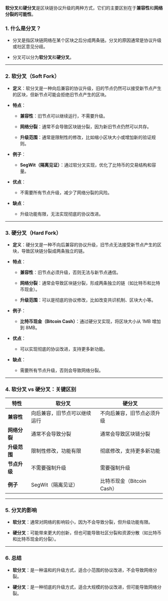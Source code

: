 **软分叉**和**硬分叉**是区块链协议升级的两种方式，它们的主要区别在于**兼容性**和**网络分裂的可能性**。

### 1. **什么是分叉？**

- 分叉是指区块链网络在某个区块之后分成两条链。分叉的原因通常是协议升级或社区意见分歧。
    
- 分叉可以分为**软分叉**和**硬分叉**。
    

---

### 2. **软分叉（Soft Fork）**

- **定义**：软分叉是一种向后兼容的协议升级，旧的节点仍然可以接受新节点产生的区块，但新节点可能会拒绝旧节点产生的区块。
    
- **特点**：
    
    - **兼容性**：旧节点可以继续运行，不需要升级。
        
    - **网络分裂**：通常不会导致区块链分裂，因为新旧节点仍然可以共存。
        
    - **升级范围**：通常是限制性的修改，比如缩小区块大小或增加新的验证规则。
        
- **例子**：
    
    - **SegWit（隔离见证）**：通过软分叉实现，优化了比特币的交易结构和容量。
        
- **优点**：
    
    - 不需要所有节点升级，减少了网络分裂的风险。
        
- **缺点**：
    
    - 升级功能有限，无法实现彻底的协议改进。
        

---

### 3. **硬分叉（Hard Fork）**

- **定义**：硬分叉是一种不向后兼容的协议升级，旧节点无法接受新节点产生的区块，导致区块链分裂成两条独立的链。
    
- **特点**：
    
    - **兼容性**：旧节点必须升级，否则无法与新节点通信。
        
    - **网络分裂**：通常会导致区块链分裂，形成两条独立的链（如比特币和比特币现金）。
        
    - **升级范围**：可以是彻底的协议修改，比如改变共识机制、区块大小等。
        
- **例子**：
    
    - **比特币现金（Bitcoin Cash）**：通过硬分叉实现，将区块大小从 1MB 增加到 8MB。
        
- **优点**：
    
    - 可以实现彻底的协议改进，支持更多新功能。
        
- **缺点**：
    
    - 需要所有节点升级，否则会导致网络分裂。
        

---

### 4. **软分叉 vs 硬分叉：关键区别**

|**特性**|**软分叉**|**硬分叉**|
|---|---|---|
|**兼容性**|向后兼容，旧节点可以继续运行|不向后兼容，旧节点必须升级|
|**网络分裂**|通常不会导致分裂|通常会导致区块链分裂|
|**升级范围**|限制性修改，功能有限|彻底修改，支持更多新功能|
|**节点升级**|不需要强制升级|需要强制升级|
|**例子**|SegWit（隔离见证）|比特币现金（Bitcoin Cash）|

---

### 5. **分叉的影响**

- **软分叉**：通常对网络的影响较小，因为不会导致分裂，但升级功能有限。
    
- **硬分叉**：可能带来更大的创新，但也可能导致社区分裂和资源分散（如比特币和比特币现金的分裂）。
    

---

### 6. **总结**

- **软分叉**：是一种温和的升级方式，适合小范围的协议改进，不会导致网络分裂。
    
- **硬分叉**：是一种彻底的升级方式，适合大规模的协议改进，但可能导致网络分裂。